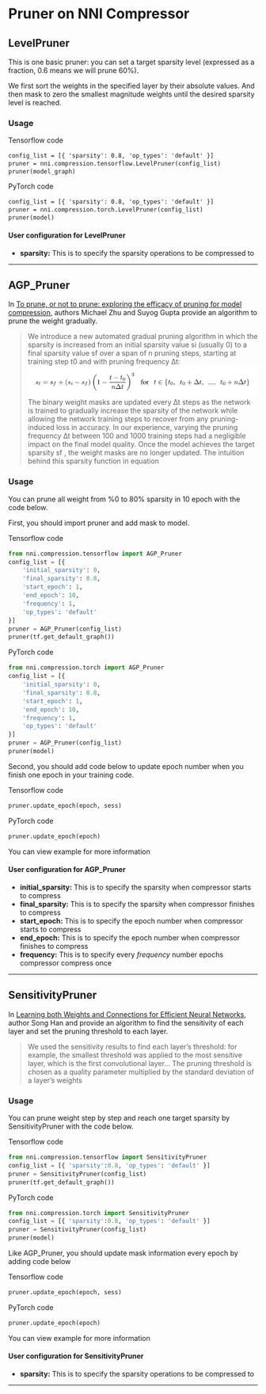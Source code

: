 Pruner on NNI Compressor
===

## LevelPruner

This is one basic pruner: you can set a target sparsity level (expressed as a fraction, 0.6 means we will prune 60%). 

We first sort the weights in the specified layer by their absolute values. And then mask to zero the smallest magnitude weights until the desired sparsity level is reached.

### Usage

Tensorflow code
```
config_list = [{ 'sparsity': 0.8, 'op_types': 'default' }]
pruner = nni.compression.tensorflow.LevelPruner(config_list)
pruner(model_graph)
```

PyTorch code
```
config_list = [{ 'sparsity': 0.8, 'op_types': 'default' }]
pruner = nni.compression.torch.LevelPruner(config_list)
pruner(model)
```

#### User configuration for LevelPruner
* **sparsity:** This is to specify the sparsity operations to be compressed to

***

## AGP\_Pruner
In [To prune, or not to prune: exploring the efficacy of pruning for model compression](https://arxiv.org/abs/1710.01878), authors Michael Zhu and Suyog Gupta provide an algorithm to prune the weight gradually.

>We introduce a new automated gradual pruning algorithm in which the sparsity is increased from an initial sparsity value si (usually 0) to a final sparsity value sf over a span of n pruning steps, starting at training step t0 and with pruning frequency ∆t:
![](../../img/agp_pruner.png)
>The binary weight masks are updated every ∆t steps as the network is trained to gradually increase the sparsity of the network while allowing the network training steps to recover from any pruning-induced loss in accuracy. In our experience, varying the pruning frequency ∆t between 100 and 1000 training steps had a negligible impact on the final model quality. Once the model achieves the target sparsity sf , the weight masks are no longer updated. The intuition behind this sparsity function in equation

### Usage
You can prune all weight from %0 to 80% sparsity in 10 epoch with the code below.

First, you should import pruner and add mask to model.

Tensorflow code
```python
from nni.compression.tensorflow import AGP_Pruner
config_list = [{
    'initial_sparsity': 0,
    'final_sparsity': 0.8,
    'start_epoch': 1,
    'end_epoch': 10,
    'frequency': 1,
    'op_types': 'default'
}]
pruner = AGP_Pruner(config_list)
pruner(tf.get_default_graph())
```
PyTorch code
```python
from nni.compression.torch import AGP_Pruner
config_list = [{
    'initial_sparsity': 0,
    'final_sparsity': 0.8,
    'start_epoch': 1,
    'end_epoch': 10,
    'frequency': 1,
    'op_types': 'default'
}]
pruner = AGP_Pruner(config_list)
pruner(model)
```

Second, you should add code below to update epoch number when you finish one epoch in your training code.

Tensorflow code 
```python
pruner.update_epoch(epoch, sess)
```
PyTorch code
```python
pruner.update_epoch(epoch)
```
You can view example for more information

#### User configuration for AGP\_Pruner
* **initial_sparsity:** This is to specify the sparsity when compressor starts to compress
* **final_sparsity:** This is to specify the sparsity when compressor finishes to compress
* **start_epoch:** This is to specify the epoch number when compressor starts to compress
* **end_epoch:** This is to specify the epoch number when compressor finishes to compress
* **frequency:** This is to specify every *frequency* number epochs compressor compress once

***

## SensitivityPruner
In [Learning both Weights and Connections for Efficient Neural Networks](https://arxiv.org/abs/1506.02626), author Song Han and provide an algorithm to find the sensitivity of each layer and set the pruning threshold to each layer.

>We used the sensitivity results to find each layer’s threshold: for example, the smallest threshold was applied to the most sensitive layer, which is the first convolutional layer... The pruning threshold is chosen as a quality parameter multiplied by the standard deviation of a layer’s weights

### Usage
You can prune weight step by step and reach one target sparsity by SensitivityPruner with the code below.

Tensorflow code
```python
from nni.compression.tensorflow import SensitivityPruner
config_list = [{ 'sparsity':0.8, 'op_types': 'default' }]
pruner = SensitivityPruner(config_list)
pruner(tf.get_default_graph())
```
PyTorch code
```python
from nni.compression.torch import SensitivityPruner
config_list = [{ 'sparsity':0.8, 'op_types': 'default' }]
pruner = SensitivityPruner(config_list)
pruner(model)
```
Like AGP_Pruner, you should update mask information every epoch by adding code below

Tensorflow code 
```python
pruner.update_epoch(epoch, sess)
```
PyTorch code
```python
pruner.update_epoch(epoch)
```
You can view example for more information

#### User configuration for SensitivityPruner
* **sparsity:** This is to specify the sparsity operations to be compressed to

***
